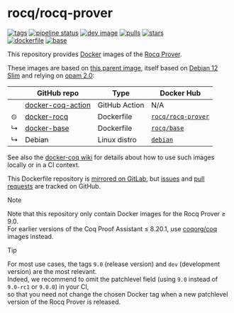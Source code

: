 # rocq/rocq-prover

[![tags](https://img.shields.io/badge/tags%20on-docker%20hub-blue.svg)](https://hub.docker.com/r/rocq/rocq-prover#supported-tags "Supported tags on Docker Hub")
[![pipeline status](https://gitlab.com/coq-community/docker-rocq/badges/master/pipeline.svg)](https://gitlab.com/coq-community/docker-rocq/-/pipelines)
[![dev image](https://img.shields.io/badge/rocq%2Frocq--prover-dev-blue.svg)](https://hub.docker.com/r/rocq/rocq-prover/tags?page=1&name=dev "See dev image on Docker Hub")
[![pulls](https://img.shields.io/docker/pulls/rocq/rocq-prover.svg)](https://hub.docker.com/r/rocq/rocq-prover "Number of pulls from Docker Hub")
[![stars](https://img.shields.io/docker/stars/rocq/rocq-prover.svg)](https://hub.docker.com/r/rocq/rocq-prover "Star the image on Docker Hub")  
[![dockerfile](https://img.shields.io/badge/dockerfile%20on-gitlab-blue.svg)](https://gitlab.com/coq-community/docker-rocq "Dockerfile source repository")
[![base](https://img.shields.io/badge/depends%20on-rocq%2Fbase-blue.svg)](https://hub.docker.com/r/rocq/base "Docker base image for the Rocq Prover")

This repository provides [Docker](https://www.docker.com/) images of the [Rocq Prover](https://rocq-prover.org/).

These images are based on [this parent image](https://hub.docker.com/r/rocq/base/), itself based on [Debian 12 Slim](https://hub.docker.com/_/debian/) and relying on [opam 2.0](https://opam.ocaml.org/doc/Manual.html):

|   | GitHub repo                                                             | Type          | Docker Hub                                                       |
|---|-------------------------------------------------------------------------|---------------|------------------------------------------------------------------|
|   | [docker-coq-action](https://github.com/coq-community/docker-coq-action) | GitHub Action | N/A                                                              |
| ⊙ | [docker-rocq](https://github.com/coq-community/docker-rocq)             | Dockerfile    | [`rocq/rocq-prover`](https://hub.docker.com/r/rocq/rocq-prover/) |
| ↳ | [docker-base](https://github.com/coq-community/docker-base)             | Dockerfile    | [`rocq/base`](https://hub.docker.com/r/rocq/base/)               |
| ↳ | Debian                                                                  | Linux distro  | [`debian`](https://hub.docker.com/_/debian/)                     |

See also the [docker-coq wiki](https://github.com/coq-community/docker-coq/wiki) for details about how to use such images locally or in a CI context.

This Dockerfile repository is [mirrored on GitLab](https://gitlab.com/coq-community/docker-rocq), but [issues](https://github.com/coq-community/docker-rocq/issues) and [pull requests](https://github.com/coq-community/docker-rocq/pulls) are tracked on GitHub.

> [!NOTE]
>
> Note that this repository only contain Docker images for the Rocq Prover ≥ 9.0.  
> For earlier versions of the Coq Proof Assistant ≤ 8.20.1, use [coqorg/coq](https://hub.docker.com/r/coqorg/coq) images instead.

> [!TIP]
>
> For most use cases, the tags `9.0` (release version) and `dev` (development version) are the most relevant.  
> Indeed, we recommend to omit the patchlevel field (using `9.0` instead of `9.0-rc1` or `9.0.0`) in your CI,  
> so that you need not change the chosen Docker tag when a new patchlevel version of the Rocq Prover is released.

<!-- tags -->
